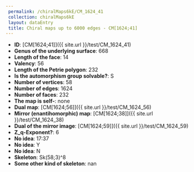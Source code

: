 ```yaml
--- 
 permalink: /chiralMaps6kE/CM_1624_41 
 collection: chiralMaps6kE
 layout: dataEntry
 title: Chiral maps up to 6000 edges - CM[1624;41]
---
```


- **ID**: [CM[1624;41]]({{ site.url }}/test/CM_1624_41)
- **Genus of the underlying surface**: 668
- **Length of the face**: 14
- **Valency**: 56
- **Length of the Petrie polygon**: 232
- **Is the automorphism group solvable?**: S
- **Number of vertices**: 58
- **Number of edges**: 1624
- **Number of faces**: 232
- **The map is self-**: none
- **Dual map**: [CM[1624;56]]({{ site.url }}/test/CM_1624_56)
- **Mirror (enantihomorphic) map**: [CM[1624;38]]({{ site.url }}/test/CM_1624_38)
- **Dual of the mirror image**: [CM[1624;59]]({{ site.url }}/test/CM_1624_59)
- **Z_q-Exponent?**: 6
- **No idea**:  17:37
- **No idea**: Y
- **No idea**: N
- **Skeleton**: Sk(58;3)^8
- **Some other kind of skeleton**: nan
